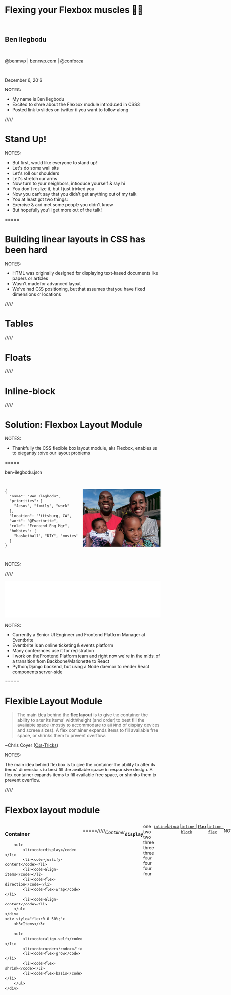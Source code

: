 # Flexing your Flexbox muscles 💪🏾

<br />

## Ben Ilegbodu

<br />

[@benmvp](https://twitter.com/benmvp) | [benmvp.com](/) | [@confooca](https://twitter.com/confooca)  

<br />

December 6, 2016  

NOTES:
- My name is Ben Ilegbodu
- Excited to share about the Flexbox module introduced in CSS3
- Posted link to slides on twitter if you want to follow along

/////

<!-- .slide: data-background="url(../../img/giphy/stand-up.gif) no-repeat center" data-background-size="cover" -->

# Stand Up!
<!-- .element: style="-webkit-text-stroke: black 4px" -->

NOTES:
- But first, would like everyone to stand up!
- Let's do some wall sits
- Let's roll our shoulders
- Let's stretch our arms
- Now turn to your neighbors, introduce yourself & say hi
- You don't realize it, but I just tricked you
- Now you can't say that you didn't get anything out of my talk
- You at least got two things:
- Exercise & and met some people you didn't know
- But hopefully you'll get more out of the talk!

=====

# Building linear layouts in CSS has been hard
<!-- .element: class="statement" -->

NOTES:
- HTML was originally designed for displaying text-based documents like papers or articles
- Wasn't made for advanced layout
- We've had CSS positioning, but that assumes that you have fixed dimensions or locations

/////

# Tables

/////

# Floats

/////

# Inline-block

/////

# Solution: Flexbox Layout Module
<!-- .element: class="statement" -->

NOTES:
- Thankfully the CSS flexible box layout module, aka Flexbox, enables us to elegantly solve our layout problems

=====

ben-ilegbodu.json

<div style="display:flex;align-items:center">
	<div style="flex:0 0 50%;">
		<pre class="large"><code class="lang-json">
{
  "name": "Ben Ilegbodu",
  "priorities": [
    "Jesus", "family", "work"
  ],
  "location": "Pittsburg, CA",
  "work": "@Eventbrite",
  "role": "Frontend Eng Mgr",
  "hobbies": [
    "basketball", "DIY", "movies"
  ]
}
			</code></pre>
	</div>
	<div style="flex:0 0 50%;">
		<img src="../../img/family-avery-birth.jpg" style="width:100%;height:auto" alt="Ilegbodu family after baby Avery was born" />
	</div>
</div>

NOTES:

/////

![Eventbrite logo](../../img/eventbrite/wordmark-white.png)
<!-- .element: style="border: 0; background: none; margin: 0; box-shadow: none;" -->

NOTES:
- Currently a Senior UI Engineer and Frontend Platform Manager at Eventbrite
- Eventbrite is an online ticketing & events platform
- Many conferences use it for registration
- I work on the Frontend Platform team and right now we're in the midst of a transition from Backbone/Marionette to React
- Python/Django backend, but using a Node daemon to render React components server-side

=====

# Flexible Layout Module

> The main idea behind the **flex layout** is to give the container the ability to alter its items' width/height (and order) to best fill the available space (mostly to accommodate to all kind of display devices and screen sizes). A flex container expands items to fill available free space, or shrinks them to prevent overflow.

~Chris Coyer ([Css-Tricks](https://css-tricks.com/snippets/css/a-guide-to-flexbox/))

NOTES:

The main idea behind flexbox is to give the container the ability to alter its items' dimensions to best fill the available space in responsive design. A flex container expands items to fill available free space, or shrinks them to prevent overflow.

/////

# Flexbox layout module

<div style="display:flex;margin-top:2em">
	<div style="flex:0 0 50%;">
		<h3>Container</h3>

		<ul>
			<li><code>display</code></li>
			<li><code>justify-content</code></li>
			<li><code>align-items</code></li>
			<li><code>flex-direction</code></li>
			<li><code>flex-wrap</code></li>
			<li><code>align-content</code></li>
		</ul>
	</div>
	<div style="flex:0 0 50%;">
		<h3>Items</h3>

		<ul>
			<li><code>align-self</code></li>
			<li><code>order</code></li>
			<li><code>flex-grow</code></li>
			<li><code>flex-shrink</code></li>
			<li><code>flex-basis</code></li>
		</ul>
	</div>
</div>

=====

![Flex Container](../../img/flexbox/flex-container.svg)
<!-- .element: style="border: 0; background: none; margin: 0; box-shadow: none; width: 75%" -->

/////

###### Container

### `display`

<div class="container-example" style="margin-bottom:80px">
	<div class="item-example item-example-1">one</div>
	<div class="item-example item-example-2">two two</div>
	<div class="item-example item-example-3">three three three</div>
	<div class="item-example item-example-4">four four four four</div>
</div>

```
.container {
	display: flex;
}
```
<!-- .element class="large" -->

<a href="javascript:$('section.stack.present section.present .container-example').css('display', 'inline')">
	<code>inline</code></a> |
<a href="javascript:$('section.stack.present section.present .container-example').css('display', 'block')">
	<em><code>block</code></em></a> |
<a href="javascript:$('section.stack.present section.present .container-example').css('display', 'inline-block')">
	<code>inline-block</code></a> |
<a href="javascript:$('section.stack.present section.present .container-example').css('display', 'flex')">
	<strong><code>flex</code></strong></a> |
<a href="javascript:$('section.stack.present section.present .container-example').css('display', 'inline-flex')">
	<code>inline-flex</code></a>

NOTES:

- So let's go through all of the flexbox properties
- It all starts with `display:flex` (or `display:inline-flex`) on the container
- It enables a flex context for all its direct children.

/////

###### Container

### `justify-content`

<div class="container-example" style="margin-bottom:80px;justify-content:space-between">
	<div class="item-example item-example-1">one</div>
	<div class="item-example item-example-2">two two</div>
	<div class="item-example item-example-3">three three three</div>
	<div class="item-example item-example-4">four four four four</div>
</div>

```
.container {
	justify-content: space-between;
}
```
<!-- .element class="large" -->

<a href="javascript:$('section.stack.present section.present .container-example').css('justify-content', 'center')">
	<code>center</code></a> |
<a href="javascript:$('section.stack.present section.present .container-example').css('justify-content', 'flex-end')">
	<code>flex-end</code></a> |
<a href="javascript:$('section.stack.present section.present .container-example').css('justify-content', 'flex-start')">
	<em><code>flex-start</code></em></a> |
<a href="javascript:$('section.stack.present section.present .container-example').css('justify-content', 'space-around')">
	<code>space-around</code></a> |
<a href="javascript:$('section.stack.present section.present .container-example').css('justify-content', 'space-between')">
	<code><strong>space-between</strong></code></a>

NOTES:

- We can then set `justify-content: space-between` to evenly space
- `justify-content` helps distribute extra free space left over when either all the flex items on a line are inflexible, or are flexible but have reached their maximum size.
- Options:
  - `center`: items are centered along the line
  - `flex-end`: items are packed toward to end line
  - `flex-start`: (default) items are packed toward the start line
  - `space-around`: items are evenly distributed in the line with equal space around them.
  - `space-between`: items are evenly distributed in the line; first item is on the start line, last item on the end line

/////

###### Container

### `align-items`

<div class="container-example" style="margin-bottom:80px;justify-content:space-between;align-items:flex-end">
	<div class="item-example item-example-1">one</div>
	<div class="item-example item-example-2">two two</div>
	<div class="item-example item-example-3">three three three</div>
	<div class="item-example item-example-4">four four four four</div>
</div>

```
.container {
	align-items: flex-end;
}
```
<!-- .element class="large" -->

<a href="javascript:$('section.stack.present section.present .container-example').css('align-items', 'baseline')">
	<code>baseline</code></a> |
<a href="javascript:$('section.stack.present section.present .container-example').css('align-items', 'center')">
	<code>center</code></a> |
<a href="javascript:$('section.stack.present section.present .container-example').css('align-items', 'flex-end')">
	<strong><code>flex-end</code></strong></a> |
<a href="javascript:$('section.stack.present section.present .container-example').css('align-items', 'flex-start')">
	<code>flex-start</code></a> |
<a href="javascript:$('section.stack.present section.present .container-example').css('align-items', 'stretch')">
	<em><code>stretch</code></em></a>

NOTES:

- We can then set `align-items: flex-end` to align at the bottom
- `align-items` defines the default behavior for how flex items are laid out along the cross axis on the current line. Think of it as the `justify-content` version for the cross-axis (perpendicular to the main-axis).
- Options:
  - `baseline`: items are aligned such as the first line is aligned (useful for titles)
  - `center`: items are centered in the cross-axis
  - `flex-end`: cross-end margin edge of the items is placed on the cross-end line
  - `flex-start`: cross-start margin edge of the items is placed on the cross-start line
  - `stretch`: (default) stretch to fill the container (still respect min-width/max-width)

/////

###### Container

### `flex-direction`

<div class="container-example" style="margin-bottom:80px;justify-content:space-between;align-items:flex-end;flex-direction:row">
	<div class="item-example item-example-1">one</div>
	<div class="item-example item-example-2">two two</div>
	<div class="item-example item-example-3">three three three</div>
	<div class="item-example item-example-4">four four four four</div>
</div>

```
.container {
	flex-direction: row;
}
```
<!-- .element class="large" -->

<a href="javascript:$('section.stack.present section.present .container-example').css('flex-direction', 'column')">
	<code>column</code></a> |
<a href="javascript:$('section.stack.present section.present .container-example').css('flex-direction', 'column-reverse')">
	<code>column-reverse</code></a> |
<a href="javascript:$('section.stack.present section.present .container-example').css('flex-direction', 'row')">
	<strong><em><code>row</code></em></strong></a> |
<a href="javascript:$('section.stack.present section.present .container-example').css('flex-direction', 'row-reverse')">
	<code>row-reverse</code></a>

NOTES:
- We are using the default `flex-direction: row` to set the primary axis
- `flex-direction` defines the primary axis for how the items are laid out
- Options:
  - `column`: items are laid out vertically top to bottom
  - `column-reverse`: items are laid out vertically bottom to top
  - `row`: (default) items are laid out horizontally left to right
  - `row-reverse`: items are laid out horizontally right to left

/////

###### Container

### `flex-wrap`

<div class="container-example" style="margin-bottom:80px;justify-content:space-between;align-items:flex-end;flex-wrap:wrap">
	<div class="item-example item-example-1">one</div>
	<div class="item-example item-example-2">two two</div>
	<div class="item-example item-example-3">three three three</div>
	<div class="item-example item-example-4">four four four four</div>
	<div class="item-example item-example-5">five five</div>
	<div class="item-example item-example-6">six six six</div>
	<div class="item-example item-example-7">seven</div>
	<div class="item-example item-example-8">eight eight eight eight</div>
	<div class="item-example item-example-9">nine nine nine</div>
	<div class="item-example item-example-10">ten</div>
</div>

```
.container {
	flex-wrap: wrap;
}
```
<!-- .element class="large" -->

<a href="javascript:$('section.stack.present section.present .container-example').css('flex-wrap', 'nowrap')">
	<code><em>nowrap</em></code></a> |
<a href="javascript:$('section.stack.present section.present .container-example').css('flex-wrap', 'wrap')">
	<strong><code>wrap</code></strong></a> |
<a href="javascript:$('section.stack.present section.present .container-example').css('flex-wrap', 'wrap-reverse')">
	<code>wrap-reverse</code></a>

NOTES:
- We are using the default `flex-wrap: nowrap` to set the primary axis
- `flex-wrap` allows items to wrap as needed
- Options:
  - `nowrap`: (default) single line
  - `wrap`: multi-line
  - `wrap-reverse`: multi-line right to left

/////

###### Container

### `align-content`

<div class="container-example" style="margin-bottom:80px;justify-content:space-between;align-items:flex-end;flex-wrap:wrap;align-content:center;">
	<div class="item-example item-example-1">one</div>
	<div class="item-example item-example-2">two two</div>
	<div class="item-example item-example-3">three three three</div>
	<div class="item-example item-example-4">four four four four</div>
	<div class="item-example item-example-5">five five</div>
	<div class="item-example item-example-6">six six six</div>
	<div class="item-example item-example-7">seven</div>
	<div class="item-example item-example-8">eight eight eight eight</div>
	<div class="item-example item-example-9">nine nine nine</div>
	<div class="item-example item-example-10">ten</div>
</div>

```
.container {
	align-content: center;
}
```
<!-- .element class="large" -->

<a href="javascript:$('section.stack.present section.present .container-example').css('align-content', 'center')">
	<strong><code>center</code></strong></a> |
<a href="javascript:$('section.stack.present section.present .container-example').css('align-content', 'flex-end')">
	<code>flex-end</code></a> |
<a href="javascript:$('section.stack.present section.present .container-example').css('align-content', 'flex-start')">
	<code>flex-start</code></a> |
<a href="javascript:$('section.stack.present section.present .container-example').css('align-content', 'space-around')">
	<code>space-around</code></a> |
<a href="javascript:$('section.stack.present section.present .container-example').css('align-content', 'space-between')">
	<code>space-between</code></a> |
<a href="javascript:$('section.stack.present section.present .container-example').css('align-content', 'stretch')">
	<em><code><strong>stretch</strong></em></code></a>

NOTES:
- We are setting `align-content: center`
- `align-content` aligns container's lines when there's extra space in cross axis
- Options:
  - `center`: lines are packed to center of container
  - `flex-end`: lines are packed toward to end of container
  - `flex-start`: lines are packed to the start of container
  - `space-around`: lines are evenly distributed in the container with equal space around them.
  - `space-between`: lines are evenly distributed in the container; first line is at container start, last item at container end
  - `stretch`: (default) lines are stretched to take up remaining space

=====

![Flex Items](../../img/flexbox/flex-items.svg)
<!-- .element: style="border: 0; background: none; margin: 0; box-shadow: none; width: 75%" -->

/////

###### Items

### `align-self`

<div class="container-example" style="margin-bottom:80px;justify-content:space-between;align-items:flex-end;">
	<div class="item-example item-example-1">one</div>
	<div class="item-example item-example-2">two two</div>
	<div class="item-example item-example-3" style="align-self:stretch">three three three</div>
	<div class="item-example item-example-4">four four four four</div>
	<div class="item-example item-example-5">five five</div>
	<div class="item-example item-example-6">six six six</div>
	<div class="item-example item-example-7">seven</div>
	<div class="item-example item-example-8">eight eight eight eight</div>
	<div class="item-example item-example-9">nine nine nine</div>
	<div class="item-example item-example-10">ten</div>
</div>

```
.item-3 {
  align-self: stretch;
}
```
<!-- .element class="large" -->

<a href="javascript:$('section.stack.present section.present .item-example-3).css('align-self', 'baseline')">
  <code>baseline</code></a> |
<a href="javascript:$('section.stack.present section.present .item-example-3').css('align-self', 'center')">
  <code>center</code></a> |
<a href="javascript:$('section.stack.present section.present .item-example-3').css('align-self', 'flex-end')">
  <code>flex-end</code></a> |
<a href="javascript:$('section.stack.present section.present .item-example-3').css('align-self', 'flex-start')">
  <code>flex-start</code></a> |
<a href="javascript:$('section.stack.present section.present .item-example-3').css('align-self', 'stretch')">
  <em><strong><code>stretch</code></strong></em></a>

NOTES:
- We can then set `align-self: stretch` to align the individual item at the top
- `align-self` allows the default alignment (or the one specified by `align-items`) to be overridden for individual flex items.
- Options:
- `baseline`: item is aligned such as their baselines align
- `center`: item is centered in the cross-axis
- `flex-end`: cross-end margin edge of the item is placed on the cross-end line
- `flex-start`: cross-start margin edge of the item is placed on the cross-start line
- `stretch`: (default) stretch to fill the container (still respect min-width/max-width)

/////

###### Items

### `order`

<div class="container-example" style="margin-bottom:80px;justify-content:space-between;align-items:flex-end;">
	<div class="item-example item-example-1" style="order:3">one</div>
	<div class="item-example item-example-2" style="order:10">two two</div>
	<div class="item-example item-example-3" style="align-self:stretch;order:6">three three three</div>
	<div class="item-example item-example-4" style="order:1">four four four four</div>
	<div class="item-example item-example-5" style="order:-1">five five</div>
	<div class="item-example item-example-6" style="order:2">six six six</div>
	<div class="item-example item-example-7" style="order:4">seven</div>
	<div class="item-example item-example-8" style="order:-1">eight eight eight eight</div>
	<div class="item-example item-example-9" style="order:8">nine nine nine</div>
	<div class="item-example item-example-10" style="order:7">ten</div>
</div>

```
.item-1  { order: 3; }   .item-2 { order: 10; }  .item-3 { order: 6; }
.item-4  { order: 1; }   .item-5 { order: -1; }  .item-6 { order: 2; }
.item-7  { order: 4; }   .item-8 { order: -1; }  .item-9 { order: 8; }
.item-10 { order: 7; }
```
<!-- .element class="large" -->

NOTES:

- By default, flex items are laid out in the source order.
- `order` controls the order in which they appear in the flex container.
- The value can be any integer (including negative numbers)
- `order` is really useful when you want to change the display order depending on media queries

/////

###### Items

### `flex-grow`

<div class="container-example" style="margin-bottom:80px;justify-content:space-between;align-items:flex-end;">
	<div class="item-example item-example-1" style="order:3;flex:2">one</div>
	<div class="item-example item-example-2" style="order:10;flex:1">two two</div>
	<div class="item-example item-example-3" style="align-self:stretch;order:6;flex:1">three three three</div>
	<div class="item-example item-example-4" style="order:1;flex:1">four four four four</div>
</div>

```
.item   { flex-grow: 1; }
.item-1 { flex-grow: 2; }
```
<!-- .element class="large" -->

<a href="javascript:$('section.stack.present section.present .item-example-1').css('flex', '0 1 0')">
  <code><em>&nbsp;&nbsp;0&nbsp;&nbsp;</em></code></a> |
<a href="javascript:$('section.stack.present section.present .item-example-1').css('flex', '1 1 0')">
  <code>&nbsp;&nbsp;1&nbsp;&nbsp;</code></a> |
<a href="javascript:$('section.stack.present section.present .item-example-1').css('flex', '2 1 0')">
  <strong><code>&nbsp;&nbsp;2&nbsp;&nbsp;</code></strong></a> |
<a href="javascript:$('section.stack.present section.present .item-example-1').css('flex', '5 1 0')">
  <code>&nbsp;&nbsp;5&nbsp;&nbsp;</code></a>

NOTES:
- `flex-grow` defines the ability for the item to grow if necessary.
- Options:
- 0 is default
- Positive numbers only

/////

###### Items

### `flex-basis`

<div class="container-example" style="margin-bottom:80px;justify-content:space-between;align-items:flex-end;">
	<div class="item-example item-example-1" style="order:3;flex:2">one</div>
	<div class="item-example item-example-2" style="order:10;flex:1">two two</div>
	<div class="item-example item-example-3" style="align-self:stretch;order:6;flex:1">three three three</div>
	<div class="item-example item-example-4" style="order:1;flex:1 1 30%">four four four four</div>
</div>

```
.item   { flex-basis: 0;   }
.item-4 { flex-basis: 30%; }
```
<!-- .element class="large" -->

<a href="javascript:$('section.stack.present section.present .item-example-4').css('flex', '1 1 auto')">
  <code><em>&nbsp;&nbsp;auto&nbsp;&nbsp;</em></code></a> |
<a href="javascript:$('section.stack.present section.present .item-example-4').css('flex', '1 1 0')">
  <code>&nbsp;&nbsp;0&nbsp;&nbsp;</code></a> |
<a href="javascript:$('section.stack.present section.present .item-example-4').css('flex', '1 1 30%')">
  <strong><code>&nbsp;&nbsp;30%&nbsp;&nbsp;</code></strong></a> |
<a href="javascript:$('section.stack.present section.present .item-example-4').css('flex', '1 1 850px')">
  <code>&nbsp;&nbsp;850px&nbsp;&nbsp;</code></a>

NOTES:
- `flex-basis` defines the default size of an element before the remaining space is distributed.
- It's called "basis" because it's not a fixed size. The size can grow as the remaining space is distributed
- Also it's not called "width" or "size" since it depends on the `flex-direction`
- Options:
- `auto` means "look at my width or height property"
- Can be any length measurement

/////

###### Items

### `flex-shrink`

<div class="container-example" style="margin-bottom:80px;justify-content:space-between;align-items:flex-end;">
	<div class="item-example item-example-1" style="order:3;flex:2 1 30%">one</div>
	<div class="item-example item-example-2" style="order:10;flex:1 10 30%">two two</div>
	<div class="item-example item-example-3" style="align-self:stretch;order:6;flex:1 1 30%;">three three three</div>
	<div class="item-example item-example-4" style="order:1;flex:1 1 30%">four four four four</div>
</div>

```
.item   { flex-basis: 30%; flex-shrink: 1; }
.item-2 { flex-shrink: 10; }
```
<!-- .element class="large" -->

<a href="javascript:$('section.stack.present section.present .item-example-2').css('flex', '1 0 30%')">
  <code>&nbsp;&nbsp;0&nbsp;&nbsp;</code></a> |
<a href="javascript:$('section.stack.present section.present .item-example-2').css('flex', '1 1 30%')">
  <em><code>&nbsp;&nbsp;1&nbsp;&nbsp;</code></em></a> |
<a href="javascript:$('section.stack.present section.present .item-example-2').css('flex', '1 5 30%')">
  <code>&nbsp;&nbsp;5&nbsp;&nbsp;</code></a> |
<a href="javascript:$('section.stack.present section.present .item-example-2').css('flex', '1 10 30%')">
  <strong><code>&nbsp;&nbsp;10&nbsp;&nbsp;</code></strong></a>

NOTES:
- `flex-shrink` defines the ability for the item to shrink if necessary.
- Options:
- `1` is the default
- Positive numbers only

/////

###### Items

### `flex`

```
.item {
	flex: <flex-grow> <flex-shrink> <flex-basis>;
}
```
<!-- .element class="large" style="margin:2em 0" -->

Use the shorthand for intelligent defaults!

```
.item {
	flex: 1; /* set grow only; default shrink/basis */
}
```
<!-- .element class="large" style="margin-top:2em" -->

=====

# Flexbox layout module

<div style="display:flex;margin-top:2em">
	<div style="flex:0 0 50%;">
		<h3>Container</h3>

		<ul>
			<li><code>display</code></li>
			<li><code>justify-content</code></li>
			<li><code>align-items</code></li>
			<li><code>flex-direction</code></li>
			<li><code>flex-wrap</code></li>
			<li><code>align-content</code></li>
		</ul>
	</div>
	<div style="flex:0 0 50%;">
		<h3>Items</h3>

		<ul>
			<li><code>align-self</code></li>
			<li><code>order</code></li>
			<li><code>flex-grow</code></li>
			<li><code>flex-basis</code></li>
			<li><code>flex-shrink</code></li>
		</ul>
	</div>
</div>

=====

# Flexbox can do what?!?!

> Flexbox just does what I want it to do...

~Ben Ilegbodu

NOTES:
- Start looking at what it looks like when we combine multiple properties

=====

## Vertical alignment

![Flexbox vertical centering](../../img/flexbox/vertical-centering.png)

https://philipwalton.github.io/solved-by-flexbox/demos/vertical-centering/

NOTES:
- General lack of sufficient solutions for vertical alignment
- The obvious `vertical-align` property rarely works!

/////

###### Vertical centering

<div style="display:flex;align-items:center;justify-content:space-between">
	<div style="flex:0 0 60%;">
		<pre class="large"><code><div class="container">
  <div class="item">...</div>
  <div class="item item--bot">...</div>
  <div class="item item--top">...</div>
</div></code></pre>
		<pre class="large"><code class="lang-html">.container {
  display: flex;
  align-items: center;
  justify-content: center;
}
.item--top { align-self: flex-start; }
.item--bot { align-self: flex-end; }</code></pre>
	</div>
	<div style="flex:0 0 36%;">
		<div class="container-example" style="width:100%;height:750px;align-items:center;justify-content:center">
			<div class="item-example">Centered</div>
			<div class="item-example" style="align-self:flex-end">Bottom</div>
			<div class="item-example" style="align-self:flex-start">Top</div>
		</div>
	</div>
</div>

NOTES:
- The items are still horizontally aligned in the center
- That's what "Centered" is first, then "Bottom", and "Top"
- Remember default for `align-items` is `stretch`
- Default for `justify-content` is `flex-start`
- If you remove the `align-self` they'd all be vertically-centered

=====

## Sticky footer

https://philipwalton.github.io/solved-by-flexbox/demos/sticky-footer/

=====

## Media object

https://philipwalton.github.io/solved-by-flexbox/demos/media-object/

=====

## Input add-ons

https://philipwalton.github.io/solved-by-flexbox/demos/input-add-ons/

=====

## Grid system

![Flexbox grid system](../../img/flexbox/grid-system.png)

https://philipwalton.github.io/solved-by-flexbox/demos/grids/

/////

###### Grid System

```
.grid { display: flex; }     .gcell { flex: 1; }
```
<!-- .element class="large" -->

<div style="display:flex;align-items:center;justify-content:space-between">
	<div style="flex:0 0 48%;">
		<pre><code class="lang-html"><div class="grid">
	<div class="gcell"> ... </div>
	<div class="gcell"> ... </div>
</div></code></pre>
	</div>
	<div style="flex:0 0 48%;">
		<div class="grid">
			<div class="grid-cell"><div class="grid-cell-ex">1/2</div></div>
			<div class="grid-cell"><div class="grid-cell-ex">1/2</div></div>
		</div>
	</div>
</div>

<div style="display:flex;align-items:center;justify-content:space-between">
	<div style="flex:0 0 48%;">
		<pre><code class="lang-html"><div class="grid">
	<div class="gcell"> ... </div>
	<div class="gcell"> ... </div>
	<div class="gcell"> ... </div>
</div></code></pre>
	</div>
	<div style="flex:0 0 48%;">
		<div class="grid">
			<div class="grid-cell"><div class="grid-cell-ex">1/3</div></div>
			<div class="grid-cell"><div class="grid-cell-ex">1/3</div></div>
			<div class="grid-cell"><div class="grid-cell-ex">1/3</div></div>
		</div>
	</div>
</div>

<div style="display:flex;align-items:center;justify-content:space-between">
	<div style="flex:0 0 48%;">
		<pre><code class="lang-html"><div class="grid">
	<div class="gcell"> ... </div>
	<div class="gcell"> ... </div>
	<div class="gcell"> ... </div>
	<div class="gcell"> ... </div>
</div></code></pre>
	</div>
	<div style="flex:0 0 48%;">
		<div class="grid">
			<div class="grid-cell"><div class="grid-cell-ex">1/4</div></div>
			<div class="grid-cell"><div class="grid-cell-ex">1/4</div></div>
			<div class="grid-cell"><div class="grid-cell-ex">1/4</div></div>
			<div class="grid-cell"><div class="grid-cell-ex">1/4</div></div>
		</div>
	</div>
</div>

NOTES:
- Grid systems usually come with a myriad of sizing options
- But the vast majority of the time you just want two or three elements side-by-side.
- And we required to put sizing classes on every single cell?
- With Flexbox, by default, each grid cell is the same width and height as every other cell in the row.
- Basically they all size to fit by default.
- Edge-to-edge w/ no margins

/////

###### Grid System

## Gutters

```
.grid--gutters { margin: -1em 0 0 -1em; }
.grid--gutters .gcell { padding: 1em 0 0 1em; }
```
<!-- .element class="large" style="margin:1.5em 0" -->

<div style="display:flex;align-items:center;justify-content:space-between">
	<div style="flex:0 0 48%;">
		<pre><code class="lang-html"><div class="grid grid--gutters">
	<div class="gcell"> ... </div>
	<div class="gcell"> ... </div>
</div></code></pre>
	</div>
	<div style="flex:0 0 48%;">
		<div class="grid grid--gutters">
			<div class="grid-cell"><div class="grid-cell-ex">1/2</div></div>
			<div class="grid-cell"><div class="grid-cell-ex">1/2</div></div>
		</div>
	</div>
</div>

<div style="display:flex;align-items:center;justify-content:space-between">
	<div style="flex:0 0 48%;">
		<pre><code class="lang-html"><div class="grid grid--gutters">
	<div class="gcell"> ... </div>
	<div class="gcell"> ... </div>
	<div class="gcell"> ... </div>
	<div class="gcell"> ... </div>
</div></code></pre>
	</div>
	<div style="flex:0 0 48%;">
		<div class="grid grid--gutters">
			<div class="grid-cell"><div class="grid-cell-ex">1/4</div></div>
			<div class="grid-cell"><div class="grid-cell-ex">1/4</div></div>
			<div class="grid-cell"><div class="grid-cell-ex">1/4</div></div>
			<div class="grid-cell"><div class="grid-cell-ex">1/4</div></div>
		</div>
	</div>
</div>

NOTES:
- Grid systems usually come with a myriad of sizing options
- But the vast majority of the time you just want two or three elements side-by-side.
- And we required to put sizing classes on every single cell?
- With Flexbox, by default, each grid cell is the same width and height as every other cell in the row.
- Basically they all size to fit by default.
- Edge-to-edge w/ no margins

/////

###### Grid System

## Individual Sizing

<div style="display:flex;align-items:center;justify-content:space-between">
	<div style="flex:0 0 48%;">
		<pre class="large"><code class="lang-css">.gcell--1of3 {
  flex: 0 0 auto;
  width: 33.3333%;
}
.gcell--1of4 {
  flex: 0 0 auto;
  width: 25%;
}</code></pre>
		<pre><code class="lang-html"><div class="grid grid--gutters">
  <div class="gcell gcell--1of3"> </div>
  <div class="gcell"> </div>
  <div class="gcell gcell--1of4"> </div>
</div></code></pre>
	</div>
	<div style="flex:0 0 48%;">
		<div class="grid grid--gutters">
			<div class="grid-cell grid-cell--1of3"><div class="grid-cell-ex">1/3</div></div>
			<div class="grid-cell"><div class="grid-cell-ex">auto<br />auto<br />auto<br />auto<br />auto</div></div>
			<div class="grid-cell grid-cell--1of4"><div class="grid-cell-ex">1/4</div></div>
		</div>
	</div>
</div>

NOTES:
- Grid systems usually come with a myriad of sizing options
- But the vast majority of the time you just want two or three elements side-by-side.
- And we required to put sizing classes on every single cell?
- With Flexbox, by default, each grid cell is the same width and height as every other cell in the row.
- Basically they all size to fit by default.
- Edge-to-edge w/ no margins

/////

###### Grid System

## Reponsive Sizing

<div style="display:flex;align-items:center;justify-content:space-between">
	<div style="flex:0 0 48%;">
		<pre class="large"><code class="lang-css">.gcell--1of2 {
  flex: 0 0 auto;
  width: 50%;
}
@media (min-width: 48em) {
  .gcell-small--1of2 {
    width: 50%;
  }
}</code></pre>
		<pre><code class="lang-html"><div class="grid grid--gutters">
  <div class="gcell gcell--1of3"> </div>
  <div class="gcell"> </div>
  <div class="gcell gcell--1of4"> </div>
</div></code></pre>
	</div>
	<div style="flex:0 0 48%;">
		<div class="grid grid--gutters">
			<div class="grid-cell grid-cell-lg--1of2"><div class="grid-cell-ex">Full / Half</div></div>
			<div class="grid-cell grid-cell-lg--1of2"><div class="grid-cell-ex">Full / Half</div></div>
		</div>
	</div>
</div>

NOTES:
- Grid systems usually come with a myriad of sizing options
- But the vast majority of the time you just want two or three elements side-by-side.
- And we required to put sizing classes on every single cell?
- With Flexbox, by default, each grid cell is the same width and height as every other cell in the row.
- Basically they all size to fit by default.
- Edge-to-edge w/ no margins

=====

# Holy grail layout

https://philipwalton.github.io/solved-by-flexbox/demos/holy-grail/

=====

## Browser support

[![CSS3 Flexbox browser support](../../img/no-js/css3-flexbox-browser-support.png)](http://caniuse.com/#feat=flexbox)

IE10+, Edge, Chrome, Firefox, Opera, Safari 8+, Android 4.1+, iOS

http://caniuse.com/#feat=flexbox

NOTES:
- Not supported in IE8 or IE9
- But those should be dead or dying soon

=====

# Looking ahead

/////

# Grid

/////

![Rachel Andrew](../../img/confoo2016/rachel-andrew.jpg)  <!-- .element: style="width: 300px" -->  
Rachel Andrew

<br />

[<h2>The New CSS Layout</h2>](/)

Tomorrow @ 10am in Pavilion A

/////

# Shapes

=====

[![Flexbox layout module specification](../../img/flexbox/flexbox-spec.png)](http://www.w3.org/TR/css3-flexbox/)

[Flexbox layout module specification](http://www.w3.org/TR/css3-flexbox/)

/////

[![CSS Tricks - A Complete Guide to Flexbox](../../img/flexbox/css-tricks-flexbox-guide.png)](https://css-tricks.com/snippets/css/a-guide-to-flexbox/)

[A Complete Guide to Flexbox](https://css-tricks.com/snippets/css/a-guide-to-flexbox/)

/////

[![Solved by Flexbox](../../img/no-js/solved-by-flexbox.png)](http://philipwalton.github.io/solved-by-flexbox/)

[Solved by Flexbox](http://philipwalton.github.io/solved-by-flexbox/)

/////

[![Flexbox Patterns](../../img/no-js/flexbox-patterns.png)](http://www.flexboxpatterns.com/home)

[Flexbox Patterns](http://www.flexboxpatterns.com/home)

/////

[![Flexbox froggy](../../img/no-js/flexbox-froggy.png)](http://flexboxfroggy.com/)

[Flexbox froggy](http://flexboxfroggy.com/)

/////

[![Flexbox defense](../../img/no-js/flexbox-defense.png)](http://www.flexboxdefense.com/)

[Flexbox defense](http://www.flexboxdefense.com/)



=====

![Usain Bolt Thumbs Up](../../img/giphy/usain-bolt-thumbs-up.gif)
<!-- .element: style="width: 60%" -->

/////

![ConFoo logo](../../img/confoo-logo.png)
<!-- .element: style="width: 100%;border: 0; background: none; margin: 0; box-shadow: none;" -->

NOTES:
- Vance
- Jesse
- Amanda

/////

![Eventbrite logo](../../img/eventbrite/wordmark-white.png)
<!-- .element: style="border: 0; background: none; margin: 0; box-shadow: none;" -->

/////

# YOU!

NOTES:
- It's my hope that, the main reason I do this, is so you can feel excited & confident to start using ES6 syntax in your code to make it clearer and more succinct
- Any feedback would be appreciated!

=====

# THANKS!

![Jack Sparrow Thanks](../../img/giphy/thanks-jack-sparrow.gif)
<!-- .element: style="width: 75%" -->

NOTES:

/////

# Questions?

<br />

## Ben Ilegbodu

[benmvp.com](/) | [@benmvp](https://twitter.com/benmvp) | [ben@benmvp.com](mailto:ben@benmvp.com)

<br />

### _Sweet ES6_, Tomorrow @ 4pm in Fontaine F

<br />

Ask me anything! [benmvp.com/ama](http://www.benmvp.com/ama/)

NOTES:
- Slides are available on Twitter
- Ask questions on Twitter, via email or AMA!
